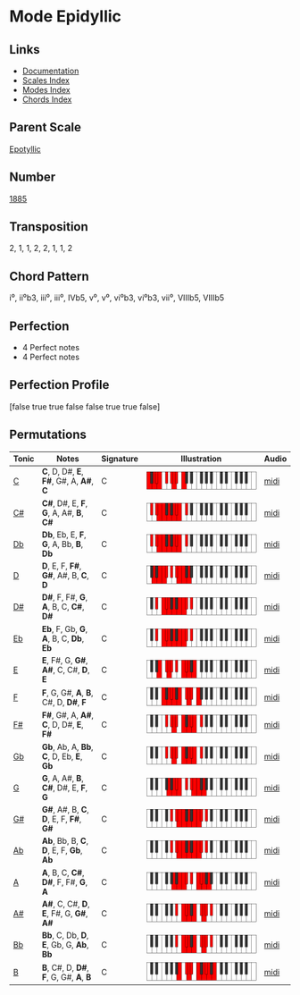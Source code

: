 # Mode Epidyllic

## Links

- [Documentation](README.md)
- [Scales Index](Scales.md)
- [Modes Index](Modes.md)
- [Chords Index](Chords.md)

## Parent Scale

[Epotyllic](ScaleEpotyllic.md)

## Number

[1885](https://ianring.com/musictheory/scales/1885)

## Transposition

2, 1, 1, 2, 2, 1, 1, 2

## Chord Pattern

i⁰, ii⁰b3, iii⁰, iii⁰, IVb5, v⁰, v⁰, vi⁰b3, vi⁰b3, vii⁰, VIIIb5, VIIIb5

## Perfection

- 4 Perfect notes
- 4 Perfect notes

## Perfection Profile

[false true true false false true true false]

## Permutations

| Tonic | Notes | Signature | Illustration | Audio |
|-------|-------|-----------|--------------|-------|
| [C](ModeCNaturalEpidyllic.md) | **C**, D, D#, **E**, **F#**, G#, A, **A#**, **C** | C | ![CNaturalEpidyllic](ModeCNaturalEpidyllic.png) | [midi](https://github.com/edipermadi/music/blob/main/docs/ModeCNaturalEpidyllic.mid?raw=true) |
| [C#](ModeCSharpEpidyllic.md) | **C#**, D#, E, **F**, **G**, A, A#, **B**, **C#** | C | ![CSharpEpidyllic](ModeCSharpEpidyllic.png) | [midi](https://github.com/edipermadi/music/blob/main/docs/ModeCSharpEpidyllic.mid?raw=true) |
| [Db](ModeDFlatEpidyllic.md) | **Db**, Eb, E, **F**, **G**, A, Bb, **B**, **Db** | C | ![DFlatEpidyllic](ModeDFlatEpidyllic.png) | [midi](https://github.com/edipermadi/music/blob/main/docs/ModeDFlatEpidyllic.mid?raw=true) |
| [D](ModeDNaturalEpidyllic.md) | **D**, E, F, **F#**, **G#**, A#, B, **C**, **D** | C | ![DNaturalEpidyllic](ModeDNaturalEpidyllic.png) | [midi](https://github.com/edipermadi/music/blob/main/docs/ModeDNaturalEpidyllic.mid?raw=true) |
| [D#](ModeDSharpEpidyllic.md) | **D#**, F, F#, **G**, **A**, B, C, **C#**, **D#** | C | ![DSharpEpidyllic](ModeDSharpEpidyllic.png) | [midi](https://github.com/edipermadi/music/blob/main/docs/ModeDSharpEpidyllic.mid?raw=true) |
| [Eb](ModeEFlatEpidyllic.md) | **Eb**, F, Gb, **G**, **A**, B, C, **Db**, **Eb** | C | ![EFlatEpidyllic](ModeEFlatEpidyllic.png) | [midi](https://github.com/edipermadi/music/blob/main/docs/ModeEFlatEpidyllic.mid?raw=true) |
| [E](ModeENaturalEpidyllic.md) | **E**, F#, G, **G#**, **A#**, C, C#, **D**, **E** | C | ![ENaturalEpidyllic](ModeENaturalEpidyllic.png) | [midi](https://github.com/edipermadi/music/blob/main/docs/ModeENaturalEpidyllic.mid?raw=true) |
| [F](ModeFNaturalEpidyllic.md) | **F**, G, G#, **A**, **B**, C#, D, **D#**, **F** | C | ![FNaturalEpidyllic](ModeFNaturalEpidyllic.png) | [midi](https://github.com/edipermadi/music/blob/main/docs/ModeFNaturalEpidyllic.mid?raw=true) |
| [F#](ModeFSharpEpidyllic.md) | **F#**, G#, A, **A#**, **C**, D, D#, **E**, **F#** | C | ![FSharpEpidyllic](ModeFSharpEpidyllic.png) | [midi](https://github.com/edipermadi/music/blob/main/docs/ModeFSharpEpidyllic.mid?raw=true) |
| [Gb](ModeGFlatEpidyllic.md) | **Gb**, Ab, A, **Bb**, **C**, D, Eb, **E**, **Gb** | C | ![GFlatEpidyllic](ModeGFlatEpidyllic.png) | [midi](https://github.com/edipermadi/music/blob/main/docs/ModeGFlatEpidyllic.mid?raw=true) |
| [G](ModeGNaturalEpidyllic.md) | **G**, A, A#, **B**, **C#**, D#, E, **F**, **G** | C | ![GNaturalEpidyllic](ModeGNaturalEpidyllic.png) | [midi](https://github.com/edipermadi/music/blob/main/docs/ModeGNaturalEpidyllic.mid?raw=true) |
| [G#](ModeGSharpEpidyllic.md) | **G#**, A#, B, **C**, **D**, E, F, **F#**, **G#** | C | ![GSharpEpidyllic](ModeGSharpEpidyllic.png) | [midi](https://github.com/edipermadi/music/blob/main/docs/ModeGSharpEpidyllic.mid?raw=true) |
| [Ab](ModeAFlatEpidyllic.md) | **Ab**, Bb, B, **C**, **D**, E, F, **Gb**, **Ab** | C | ![AFlatEpidyllic](ModeAFlatEpidyllic.png) | [midi](https://github.com/edipermadi/music/blob/main/docs/ModeAFlatEpidyllic.mid?raw=true) |
| [A](ModeANaturalEpidyllic.md) | **A**, B, C, **C#**, **D#**, F, F#, **G**, **A** | C | ![ANaturalEpidyllic](ModeANaturalEpidyllic.png) | [midi](https://github.com/edipermadi/music/blob/main/docs/ModeANaturalEpidyllic.mid?raw=true) |
| [A#](ModeASharpEpidyllic.md) | **A#**, C, C#, **D**, **E**, F#, G, **G#**, **A#** | C | ![ASharpEpidyllic](ModeASharpEpidyllic.png) | [midi](https://github.com/edipermadi/music/blob/main/docs/ModeASharpEpidyllic.mid?raw=true) |
| [Bb](ModeBFlatEpidyllic.md) | **Bb**, C, Db, **D**, **E**, Gb, G, **Ab**, **Bb** | C | ![BFlatEpidyllic](ModeBFlatEpidyllic.png) | [midi](https://github.com/edipermadi/music/blob/main/docs/ModeBFlatEpidyllic.mid?raw=true) |
| [B](ModeBNaturalEpidyllic.md) | **B**, C#, D, **D#**, **F**, G, G#, **A**, **B** | C | ![BNaturalEpidyllic](ModeBNaturalEpidyllic.png) | [midi](https://github.com/edipermadi/music/blob/main/docs/ModeBNaturalEpidyllic.mid?raw=true) |
